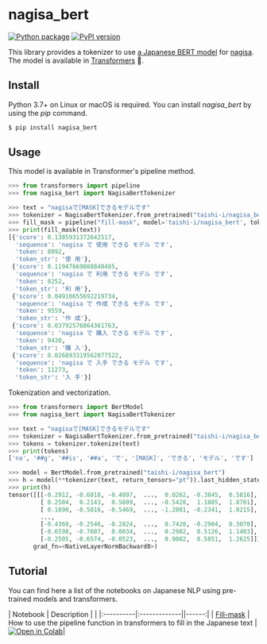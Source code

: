 # nagisa_bert

[![Python package](https://github.com/taishi-i/nagisa_bert/actions/workflows/python-package.yml/badge.svg)](https://github.com/taishi-i/nagisa_bert/actions/workflows/python-package.yml)
[![PyPI version](https://badge.fury.io/py/nagisa_bert.svg)](https://badge.fury.io/py/nagisa_bert)

This library provides a tokenizer to use [a Japanese BERT model](https://huggingface.co/taishi-i/nagisa_bert) for [nagisa](https://github.com/taishi-i/nagisa).
The model is available in [Transformers](https://github.com/huggingface/transformers) 🤗.

## Install

Python 3.7+ on Linux or macOS is required.
You can install *nagisa_bert* by using the *pip* command.


```bash
$ pip install nagisa_bert
```

## Usage

This model is available in Transformer's pipeline method.

```python
>>> from transformers import pipeline
>>> from nagisa_bert import NagisaBertTokenizer

>>> text = "nagisaで[MASK]できるモデルです"
>>> tokenizer = NagisaBertTokenizer.from_pretrained("taishi-i/nagisa_bert")
>>> fill_mask = pipeline("fill-mask", model='taishi-i/nagisa_bert', tokenizer=tokenizer)
>>> print(fill_mask(text))
[{'score': 0.1385931372642517,
  'sequence': 'nagisa で 使用 できる モデル です',
  'token': 8092,
  'token_str': '使 用'},
 {'score': 0.11947669088840485,
  'sequence': 'nagisa で 利用 できる モデル です',
  'token': 8252,
  'token_str': '利 用'},
 {'score': 0.04910655692219734,
  'sequence': 'nagisa で 作成 できる モデル です',
  'token': 9559,
  'token_str': '作 成'},
 {'score': 0.03792576864361763,
  'sequence': 'nagisa で 購入 できる モデル です',
  'token': 9430,
  'token_str': '購 入'},
 {'score': 0.026893319562077522,
  'sequence': 'nagisa で 入手 できる モデル です',
  'token': 11273,
  'token_str': '入 手'}]
```

Tokenization and vectorization.

```python
>>> from transformers import BertModel
>>> from nagisa_bert import NagisaBertTokenizer

>>> text = "nagisaで[MASK]できるモデルです"
>>> tokenizer = NagisaBertTokenizer.from_pretrained("taishi-i/nagisa_bert")
>>> tokens = tokenizer.tokenize(text)
>>> print(tokens)
['na', '##g', '##is', '##a', 'で', '[MASK]', 'できる', 'モデル', 'です']

>>> model = BertModel.from_pretrained("taishi-i/nagisa_bert")
>>> h = model(**tokenizer(text, return_tensors="pt")).last_hidden_state
>>> print(h)
tensor([[[-0.2912, -0.6818, -0.4097,  ...,  0.0262, -0.3845,  0.5816],
         [ 0.2504,  0.2143,  0.5809,  ..., -0.5428,  1.1805,  1.8701],
         [ 0.1890, -0.5816, -0.5469,  ..., -1.2081, -0.2341,  1.0215],
         ...,
         [-0.4360, -0.2546, -0.2824,  ...,  0.7420, -0.2904,  0.3070],
         [-0.6598, -0.7607,  0.0034,  ...,  0.2982,  0.5126,  1.1403],
         [-0.2505, -0.6574, -0.0523,  ...,  0.9082,  0.5851,  1.2625]]],
       grad_fn=<NativeLayerNormBackward0>)
```

## Tutorial

You can find here a list of the notebooks on Japanese NLP using pre-trained models and transformers.

| Notebook     |      Description      |   |
|:----------|:-------------||------:|
| [Fill-mask](https://github.com/taishi-i/nagisa_bert/blob/develop/notebooks/fill_mask-japanese_bert_models.ipynb)  | How to use the pipeline function in transformers to fill in the Japanese text |[![Open in Colab](https://colab.research.google.com/assets/colab-badge.svg)](https://colab.research.google.com/github/taishi-i/nagisa_bert/blob/develop/notebooks/fill_mask-japanese_bert_models.ipynb)|
